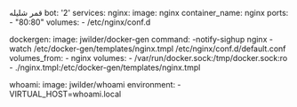 قمر شليله bot: '2'
services:
  nginx:
    image: nginx
    container_name: nginx
    ports:
      - "80:80"
    volumes:
      - /etc/nginx/conf.d

  dockergen:
    image: jwilder/docker-gen
    command: -notify-sighup nginx -watch /etc/docker-gen/templates/nginx.tmpl /etc/nginx/conf.d/default.conf
    volumes_from:
      - nginx
    volumes:
      - /var/run/docker.sock:/tmp/docker.sock:ro
      - ./nginx.tmpl:/etc/docker-gen/templates/nginx.tmpl

  whoami:
    image: jwilder/whoami
    environment:
      - VIRTUAL_HOST=whoami.local
